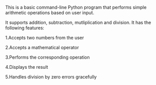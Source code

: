 This is a basic command-line Python program that performs simple arithmetic operations based on user input. 

It supports addition, subtraction, mutliplication and division.
It has the following features:

1.Accepts two numbers from the user

2.Accepts a mathematical operator

3.Performs the corresponding operation

4.Displays the result

5.Handles division by zero errors gracefully
